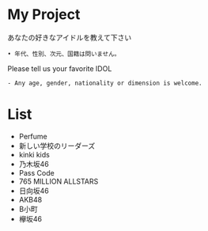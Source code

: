 # My Project
あなたの好きなアイドルを教えて下さい

    • 年代、性別、次元、国籍は問いません。

Please tell us your favorite IDOL

    - Any age, gender, nationality or dimension is welcome.


# List 

* Perfume
* 新しい学校のリーダーズ
* kinki kids
* 乃木坂46
* Pass Code
* 765 MILLION ALLSTARS
* 日向坂46
* AKB48
* B小町
* 欅坂46